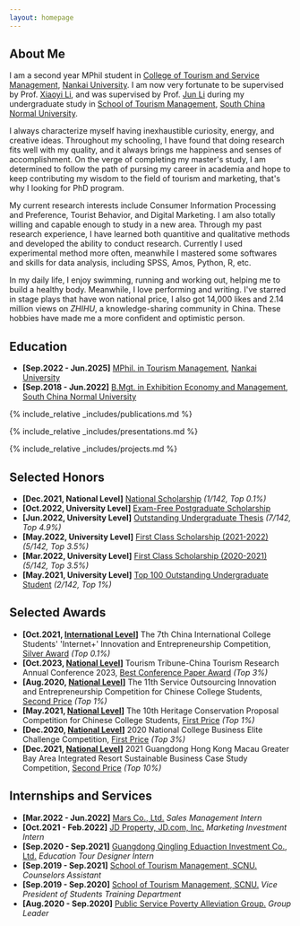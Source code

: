 ```yaml
---
layout: homepage
---
```


## About Me

I am a second year MPhil student in <a href="https://entas.nankai.edu.cn" target="_blank"> College of Tourism and Service Management</a>, <a href="https://en.nankai.edu.cn" target="_blank"> Nankai University</a>. I am now very fortunate to be supervised by Prof. <a href="https://entas.nankai.edu.cn/info/1111/1614.htm"> Xiaoyi Li</a>, and was supervised by Prof. <a href="http://stm.scnu.edu.cn/english/faculty/exhibition/2020/0714/2.html"> Jun Li</a> during my undergraduate study in <a href="http://stm.scnu.edu.cn/english/"> School of Tourism Management</a>, <a href="http://english.scnu.edu.cn"> South China Normal University</a>.

I always characterize myself <a>having inexhaustible curiosity, energy, and creative ideas</a>. Throughout my schooling, I have found that doing research fits well with my quality, and <a>it always brings me happiness and senses of accomplishment</a>. On the verge of completing my master's study, I am determined to follow the path of pursing my career in academia and hope to keep contributing my wisdom to the field of tourism and marketing, <a>that's why I looking for PhD program</a>.

My current research interests include <a>Consumer Information Processing and Preference, Tourist Behavior, and Digital Marketing</a>. I am also totally willing and capable enough to study in a new area. Through my past research experience, I have learned both quantitive and qualitative methods and developed the ability to conduct research. Currently I used experimental method more often, meanwhile I mastered some softwares and skills for data analysis, including  <a>SPSS, Amos, Python, R, etc</a>. 

In my daily life, I enjoy <a>swimming, running and working out</a>, helping me to build a healthy body. Meanwhile, I love <a>performing and writing</a>. I've starred in stage plays that have won national price, I also got <a>14,000 likes and 2.14 million views</a> on <a>*ZHIHU*</a>, a knowledge-sharing community in China. These hobbies have made me a more <a>confident and optimistic</a> person.


## Education

- **[Sep.2022 - Jun.2025]** <a href="https://entas.nankai.edu.cn" target="_blank"> MPhil. in Tourism Management</a>, <a href="https://en.nankai.edu.cn" target="_blank"> Nankai University</a>
- **[Sep.2018 - Jun.2022]** <a href="http://stm.scnu.edu.cn/english/"> B.Mgt. in Exhibition Economy and Management</a>, <a href="http://english.scnu.edu.cn"> South China Normal University</a>


{% include_relative _includes/publications.md %}

{% include_relative _includes/presentations.md %}

{% include_relative _includes/projects.md %}


## Selected Honors

- **[Dec.2021, National Level]**  <a href="assets/files/national scholarship.pdf"> National Scholarship</a> *(1/142, Top 0.1%)*
- **[Oct.2022, University Level]**  <a href="assets/files/exam-free postgraduate scholarship.pdf"> Exam-Free Postgraduate Scholarship</a>
- **[Jun.2022, University Level]**  <a href="assets/files/outstanding undergraduate thesis.pdf"> Outstanding Undergraduate Thesis</a> *(7/142, Top 4.9%)*
- **[May.2022, University Level]**  <a href="assets/files/first class scholarship1.pdf"> First Class Scholarship (2021-2022)</a> *(5/142, Top 3.5%)*
- **[Mar.2022, University Level]**  <a href="assets/files/first class scholarship2.pdf"> First Class Scholarship (2020-2021)</a> *(5/142, Top 3.5%)*
- **[May.2021, University Level]**  <a href="assets/files/outstanding student.pdf"> Top 100 Outstanding Undergraduate Student</a> *(2/142, Top 1%)*

## Selected Awards

- **[Oct.2021, <a href="https://cy.ncss.cn/en/"> International Level</a>]**  The 7th China International College Students' 'Internet+' Innovation and Entrepreneurship Competition, <a href="assets/files/silver award.pdf"> Silver Award</a> *(Top 0.1%)*
- **[Oct.2023, <a href="https://mp.weixin.qq.com/s/ZO0a-QIA47QLMtl-o705OA"> National Level</a>]**  Tourism Tribune-China Tourism Research Annual Conference 2023, <a href="assets/files/best paper award.pdf"> Best Conference Paper Award</a> *(Top 3%)*
- **[Aug.2020, <a href="http://www.fwwb.org.cn/"> National Level</a>]**  The 11th Service Outsourcing Innovation and Entrepreneurship Competition for Chinese College Students, <a href="assets/files/service second prize.pdf"> Second Price</a> *(Top 1%)*
- **[May.2021, <a href="https://news.scnu.edu.cn/39959"> National Level</a>]**  The 10th Heritage Conservation Proposal Competition for Chinese College Students, <a href="assets/files/HCPC.pdf"> First Price</a> *(Top 1%)*
- **[Dec.2020, <a href="http://www.ccpitedu.org/index.aspx"> National Level</a>]**  2020 National College Business Elite Challenge Competition, <a href="assets/files/NCBECC.pdf"> First Price</a> *(Top 3%)*
- **[Dec.2021, <a href="https://fba.um.edu.mo/zh-hant/2021casestudycompetition/"> National Level</a>]**  2021 Guangdong Hong Kong Macau Greater Bay Area Integrated Resort Sustainable Business Case Study Competition, <a href="assets/files/BCSC.pdf"> Second Price</a> *(Top 10%)*


## Internships and Services

- **[Mar.2022 - Jun.2022]**  <a href="https://www.mars.com/"> Mars Co., Ltd.</a>  *Sales Management Intern*
- **[Oct.2021 - Feb.2022]**  <a href="https://jdp.com.cn/"> JD Property, JD.com, Inc.</a>  *Marketing Investment Intern*
- **[Sep.2020 - Sep.2021]**  <a href="http://www.sanli-tracks.com"> Guangdong Qingling Eduaction Investment Co., Ltd.</a>  *Education Tour Designer Intern*
- **[Sep.2019 - Sep.2021]**  <a href="assets/files/Counselors Assistant.pdf"> School of Tourism Management, SCNU.</a>  *Counselors Assistant*
- **[Sep.2019 - Sep.2020]**  <a href="assets/files/School Office Assistant.pdf"> School of Tourism Management, SCNU.</a>  *Vice President of Students Training Department*
- **[Aug.2020 - Sep.2020]**  <a href="assets/files/Group Leader.pdf"> Public Service Poverty Alleviation Group.</a>  *Group Leader*
